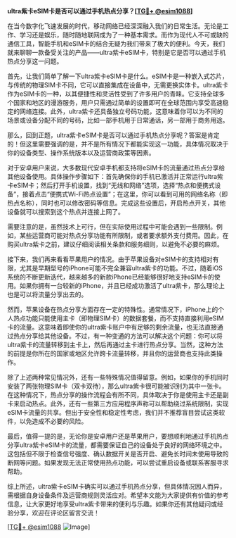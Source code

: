 **ultra紫卡eSIM卡是否可以通过手机热点分享？[[TG💪+ @esim1088](https://t.me/s/esim1088)]**

在当今数字化飞速发展的时代，移动网络已经深深融入我们的日常生活。无论是工作、学习还是娱乐，随时随地联网成为了一种基本需求。而作为现代人不可或缺的通信工具，智能手机和eSIM卡的结合无疑为我们带来了极大的便利。今天，我们就来聊聊一款备受关注的产品——ultra紫卡eSIM卡，特别是它是否可以通过手机热点分享这一问题。

首先，让我们简单了解一下ultra紫卡eSIM卡是什么。eSIM卡是一种嵌入式芯片，与传统的物理SIM卡不同，它可以直接集成在设备中，无需更换实体卡。ultra紫卡作为eSIM卡的一种，以其便捷性和灵活性受到了许多用户的青睐。它支持全球多个国家和地区的漫游服务，用户只需通过简单的设置即可在全球范围内享受高速稳定的网络连接。此外，ultra紫卡还具备独立号码功能，这意味着你可以为不同的场景或设备分配不同的号码，比如一部手机用于日常通话，另一部用于商务用途。

那么，回到正题，ultra紫卡eSIM卡是否可以通过手机热点分享呢？答案是肯定的！但这里需要强调的是，并不是所有情况下都能实现这一功能，具体情况取决于你的设备类型、操作系统版本以及运营商政策等因素。

对于安卓用户来说，大多数现代安卓手机都支持将eSIM卡的流量通过热点分享给其他设备使用。具体操作步骤如下：首先确保你的手机已激活并正常运行ultra紫卡eSIM卡；然后打开手机设置，找到“无线和网络”选项，选择“热点和便携式设备”，接着点击“便携式Wi-Fi热点设置”；在这里，你可以看到可用的网络名称（即热点名称），同时也可以修改密码等信息。完成这些设置后，开启热点开关，其他设备就可以搜索到这个热点并连接上网了。

需要注意的是，虽然技术上可行，但在实际使用过程中可能会遇到一些限制。例如，某些运营商可能对热点分享功能有所限制，或者要求额外支付费用。因此，在购买ultra紫卡之前，建议仔细阅读相关条款和服务细则，以避免不必要的麻烦。

接下来，我们再来看看苹果用户的情况。由于苹果设备对eSIM卡的支持相对有限，尤其是早期型号的iPhone可能不完全兼容ultra紫卡的功能。不过，随着iOS系统的不断更新迭代，越来越多的新款iPhone已经能够很好地支持eSIM卡的使用。如果你拥有一台较新的iPhone，并且已经成功激活了ultra紫卡，那么理论上也是可以将流量分享出去的。

然而，苹果设备在热点分享方面存在一定的特殊性。通常情况下，iPhone上的个人热点功能只能使用主卡（即物理SIM卡）的数据套餐，而不支持直接利用eSIM卡的流量。这意味着即使你的ultra紫卡账户中有足够的剩余流量，也无法直接通过热点分享给其他设备。不过，有一种变通的方法可以解决这个问题：你可以将ultra紫卡的流量转移到主卡上，然后再通过主卡进行热点分享。当然，这种方法的前提是你所在的国家或地区允许跨卡流量转移，并且你的运营商也支持此类操作。

除了上述两种常见情况外，还有一些特殊情况值得留意。例如，如果你的手机同时安装了两张物理SIM卡（双卡双待），那么ultra紫卡很可能被识别为其中一张卡。在这种情况下，热点分享的操作流程会有所不同，具体取决于你是使用主卡还是副卡来启动热点。此外，还有一些第三方应用程序声称可以帮助绕过系统限制，实现eSIM卡流量的共享。但出于安全性和稳定性考虑，我们并不推荐盲目尝试这类软件，以免造成不必要的风险。

最后，值得一提的是，无论你是安卓用户还是苹果用户，要想顺利地通过手机热点分享ultra紫卡eSIM卡的流量，都需要保证自己的设备处于良好的网络环境之中。这包括但不限于检查信号强度、确认数据开关是否开启、避免长时间未使用导致的断网等问题。如果发现无法正常使用热点功能，可以尝试重启设备或联系客服寻求帮助。

综上所述，ultra紫卡eSIM卡确实可以通过手机热点分享，但具体情况因人而异，需根据自身设备条件及运营商规则灵活应对。希望本文能为大家提供有价值的参考信息，让大家更好地享受ultra紫卡带来的便利与乐趣。如果你还有其他疑问或经验分享，欢迎在评论区留言交流！

[[TG💪+ @esim1088](https://t.me/s/esim1088) ![Image](https://i.postimg.cc/4NQfJmqS/Snipaste-2025-05-13-00-14-12.png)]
